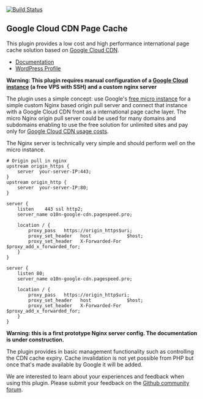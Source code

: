 [![Build Status](https://travis-ci.org/o10n-x/wordpress-google-cdn-page-cache.svg?branch=master)](https://travis-ci.org/o10n-x/wordpress-google-cdn-page-cache)

## Google Cloud CDN Page Cache

This plugin provides a low cost and high performance international page cache solution based on [Google Cloud CDN](https://cloud.google.com/cdn/).

* <a href="https://github.com/o10n-x/wordpress-google-cdn-page-cache/tree/master/docs">Documentation</a>
* <a href="https://wordpress.org/plugins/gc-page-cache/">WordPress Profile</a>

**Warning: This plugin requires manual configuration of a [Google Cloud instance](https://cloud.google.com/wordpress/) (a free VPS with SSH) and a custom nginx server**

The plugin uses a simple concept: use Google's [free micro instance](https://cloud.google.com/compute/pricing#freeusage) for a simple custom Nginx based origin pull server and connect that instance with a Google Cloud CDN front as a international page cache layer. The micro Nginx origin pull server could be used for many domains and subdomains enabling to use the free solution for unlimited sites and pay only for [Google Cloud CDN usage costs](https://cloud.google.com/cdn/pricing).

The Nginx server is technically very simple and should perform well on the micro instance.

```nginx
# Origin pull in nginx 
upstream origin_https {
	server	your-server-IP:443;
}
upstream origin_http {
	server	your-server-IP:80;
}

server {
	listen    443 ssl http2;
	server_name o10n-google-cdn.pagespeed.pro;

	location / {
		proxy_pass   https://origin_https$uri;
		proxy_set_header   host             $host;
		proxy_set_header   X-Forwarded-For  $proxy_add_x_forwarded_for;
	}
}

server {
    listen 80;
    server_name o10n-google-cdn.pagespeed.pro;

	location / {
		proxy_pass   https://origin_http$uri;
		proxy_set_header   host             $host;
		proxy_set_header   X-Forwarded-For  $proxy_add_x_forwarded_for;
	}
}

```

**Warning: this is a first prototype Nginx server config. The documentation is under construction.**

The plugin provides in basic management functionality such as controlling the CDN cache expiry. Cache invalidation is not yet possible from PHP but once that's made available by Google it will be added. 

We are interested to learn about your experiences and feedback when using this plugin. Please submit your feedback on the [Github community forum](https://github.com/o10n-x/wordpress-google-cdn-page-cache/issues).